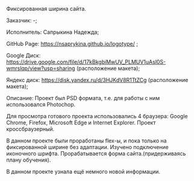 Фиксированная ширина сайта.

Заказчик: -;

Исполнитель: Сапрыкина Надежда;

GitHub Page: https://nsaprykina.github.io/logotype/ ;

Google Диск: https://drive.google.com/file/d/17kBkgbiMwUV_PLMUV1uAsl0S-wmrslqp/view?usp=sharing (расположение макета);

Яндекс диск: https://disk.yandex.ru/d/3HJKdV8R1TtZCg (расположение макета);

Описание: Проект был PSD формата, т.е. для работы с ним использовался Photochop.

Для просмотра готового проекта использовались 4 браузера: Google Chrome, Firefox, Microsoft Edge и Internet Explorer. Проект кроссбраузерный.

В данном проекте были проработаны flex-ы, и пока только на фиксированной ширине без адаптации. Изучено подключение иконочного шрифта. Прорабатывается форма сайта.(придерживаясь плану обучения).

В данном проекте узнала ещё немного новой информации.
